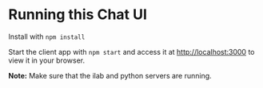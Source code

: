 # Running this Chat UI

Install with ```npm install```

Start the client app with ```npm start``` and access it at [http://localhost:3000](http://localhost:3000) to view it in your browser.

**Note:** Make sure that the ilab and python servers are running.